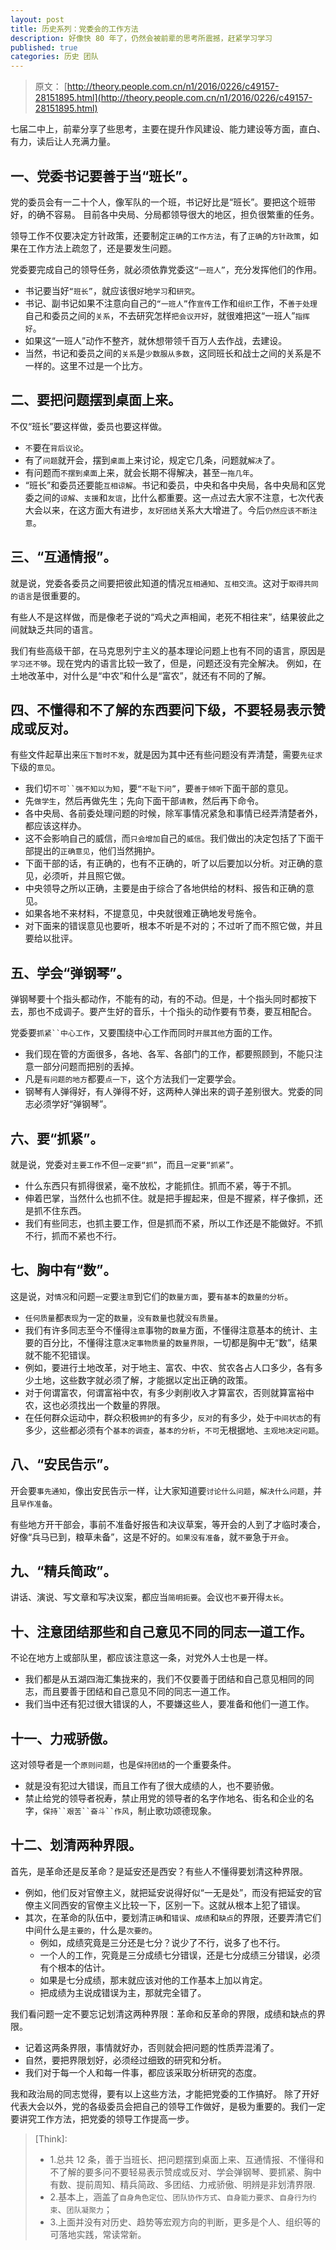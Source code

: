 ```yaml
---
layout: post
title: 历史系列：党委会的工作方法
description: 好像快 80 年了，仍然会被前辈的思考所震撼，赶紧学习学习
published: true
categories: 历史 团队
---
```


> 原文： [http://theory.people.com.cn/n1/2016/0226/c49157-28151895.html](http://theory.people.com.cn/n1/2016/0226/c49157-28151895.html)

七届二中上，前辈分享了些思考，主要在提升作风建设、能力建设等方面，直白、有力，读后让人充满力量。

## 一、党委书记要善于当“班长”。

党的委员会有一二十个人，像军队的一个班，书记好比是“班长”。要把这个班带好，的确不容易。 目前各中央局、分局都领导很大的地区，担负很繁重的任务。

领导工作不仅要决定方针政策，还要制定`正确`的`工作方法`，有了`正确`的`方针政策`，如果在工作方法上疏忽了，还是要发生问题。

党委要完成自己的领导任务，就必须依靠党委这`“一班人”`，充分发挥他们的作用。

* 书记要当好`“班长”`，就应该很`好`地`学习`和`研究`。
* 书记、副书记如果不注意向自己的`“一班人”`作`宣传`工作和`组织`工作，不`善于处理`自己和委员之间的`关系`，不去研究怎样`把会议开好`，就很难把这“一班人”`指挥好`。
* 如果这“一班人”动作不整齐，就休想带领千百万人去作战，去建设。
* 当然，书记和委员之间的`关系`是`少数服从多数`，这同班长和战士之间的关系是不一样的。这里不过是一个比方。


## 二、要把问题摆到桌面上来。 

不仅“班长”要这样做，委员也要这样做。

* `不`要在`背后议论`。 
* 有了`问题`就开会，摆到`桌面`上来讨论，规定它几条，问题就`解决`了。
* 有问题而`不摆到桌面`上来，就会长期不得解决，甚至`一拖几年`。
* “班长”和委员还要能`互相谅解`。书记和委员，中央和各中央局，各中央局和区党委之间的`谅解`、`支援`和`友谊`，比什么都重要。这一点过去大家不注意，七次代表大会以来，在这方面大有进步，`友好团结`关系大大增进了。今后`仍然应该不断注意`。


## 三、“互通情报”。

就是说，党委各委员之间要把彼此知道的情况`互相通知`、`互相交流`。这对于`取得共同的语言`是很重要的。

有些人不是这样做，而是像老子说的“鸡犬之声相闻，老死不相往来”，结果彼此之间就缺乏共同的语言。

我们有些高级干部，在马克思列宁主义的基本理论问题上也有不同的语言，原因是`学习还不够`。现在党内的语言比较一致了，但是，问题还没有完全解决。 例如，在土地改革中，对什么是“中农”和什么是“富农”，就还有不同的了解。

## 四、不懂得和不了解的东西要问下级，不要轻易表示赞成或反对。

有些文件起草出来`压下暂时不发`，就是因为其中还有些问题没有弄清楚，需要`先征求`下级的`意见`。

* 我们切`不可``强不知以为知`，要`“不耻下问”`，要`善于倾听`下面干部的意见。 
* 先`做学生`，然后再做先生；先向下面干部`请教`，然后再下命令。
* 各中央局、各前委处理问题的时候，除军事情况紧急和事情已经弄清楚者外，都应该这样办。
* 这不会影响自己的威信，而`只会增加`自己的`威信`。我们做出的决定包括了下面干部提出的`正确意见`，他们当然拥护。
* 下面干部的话，有正确的，也有不正确的，听了以后要加以分析。对正确的意见，必须听，并且照它做。
* 中央领导之所以正确，主要是由于综合了各地供给的材料、报告和正确的意见。
* 如果各地不来材料，不提意见，中央就很难正确地发号施令。
* 对下面来的错误意见也要听，根本不听是不对的；不过听了而不照它做，并且要给以批评。


## 五、学会“弹钢琴”。

弹钢琴要十个指头都动作，不能有的动，有的不动。但是，十个指头同时都按下去，那也不成调子。要产生好的音乐，十个指头的动作要有节奏，要互相配合。

党委要`抓紧``中心工作`，又要围绕中心工作而同时`开展其他`方面的工作。

* 我们现在管的方面很多，各地、各军、各部门的工作，都要照顾到，不能只注意一部分问题而把别的丢掉。
* 凡是`有问题的地方`都要`点一下`，这个方法我们一定要学会。
* 钢琴有人弹得好，有人弹得不好，这两种人弹出来的调子差别很大。党委的同志必须学好“弹钢琴”。


## 六、要“抓紧”。

就是说，党委对`主要工作`不但`一定要“抓”`，而且`一定要“抓紧”`。

* 什么东西只有抓得很紧，毫不放松，才能抓住。抓而不紧，等于不抓。
* 伸着巴掌，当然什么也抓不住。就是把手握起来，但是不握紧，样子像抓，还是抓不住东西。
* 我们有些同志，也抓主要工作，但是抓而不紧，所以工作还是不能做好。不抓不行，抓而不紧也不行。

## 七、胸中有“数”。

这是说，对`情况`和问题`一定`要`注意`到它们的`数量方面`，要`有基本`的`数量的分析`。

* `任何质量`都`表现`为一定的`数量`，`没有数量`也就`没有质量`。
* 我们有许多同志至今不懂得`注意`事物的`数量`方面，不懂得注意基本的统计、主要的百分比，不懂得注意`决定事物质量`的`数量界限`，一切都是胸中无“数”，结果就不能不犯错误。
* 例如，要进行土地改革，对于地主、富农、中农、贫农各占人口多少，各有多少土地，这些数字就必须了解，才能据以定出正确的政策。
* 对于何谓富农，何谓富裕中农，有多少剥削收入才算富农，否则就算富裕中农，这也必须找出一个数量的界限。
* 在任何群众运动中，群众积极`拥护`的有多少，`反对`的有多少，处于`中间状态`的有多少，这些都必须有个`基本的调查`，`基本的分析`，`不可`无根据地、`主观地决定问题`。


## 八、“安民告示”。

开会要`事先通知`，像出安民告示一样，让大家知道要`讨论什么问题`，`解决什么问题`，并且`早作准备`。

有些地方开干部会，事前不准备好报告和决议草案，等开会的人到了才临时凑合，好像“兵马已到，粮草未备”，这是不好的。`如果没有准备`，就`不要`急于`开会`。

## 九、“精兵简政”。

讲话、演说、写文章和写决议案，都应当`简明扼要`。会议也`不要`开得`太长`。

## 十、注意团结那些和自己意见不同的同志一道工作。

不论在地方上或部队里，都应该注意这一条，对党外人士也是一样。

* 我们都是从五湖四海汇集拢来的，我们不仅要善于团结和自己意见相同的同志，而且要善于团结和自己意见不同的同志一道工作。
* 我们当中还有犯过很大错误的人，不要嫌这些人，要准备和他们一道工作。

## 十一、力戒骄傲。

这对领导者是一个`原则问题`，也是`保持团结`的一个重要条件。

* 就是没有犯过大错误，而且工作有了很大成绩的人，也不要骄傲。
* 禁止给党的领导者祝寿，禁止用党的领导者的名字作地名、街名和企业的名字，`保持``艰苦``奋斗``作风`，制止歌功颂德现象。


## 十二、划清两种界限。

首先，是革命还是反革命？是延安还是西安？有些人不懂得要划清这种界限。

* 例如，他们反对官僚主义，就把延安说得好似“一无是处”，而没有把延安的官僚主义同西安的官僚主义比较一下，区别一下。这就从根本上犯了错误。
* 其次，在革命的队伍中，要划清`正确`和`错误`、`成绩`和`缺点`的界限，还要弄清它们中间什么是`主要的`，什么是`次要的`。 
  * 例如，成绩究竟是三分还是七分？说少了不行，说多了也不行。
  * 一个人的工作，究竟是三分成绩七分错误，还是七分成绩三分错误，必须有个根本的估计。
  * 如果是七分成绩，那末就应该对他的工作基本上加以肯定。
  * 把成绩为主说成错误为主，那就完全错了。 


我们看问题一定不要忘记划清这两种界限：革命和反革命的界限，成绩和缺点的界限。

* 记着这两条界限，事情就好办，否则就会把问题的性质弄混淆了。
* 自然，要把界限划好，必须经过细致的研究和分析。
* 我们对于每一个人和每一件事，都应该采取分析研究的态度。


我和政治局的同志觉得，要有以上这些方法，才能把党委的工作搞好。 除了开好代表大会以外，党的各级委员会把自己的领导工作做好，是极为重要的。我们一定要讲究工作方法，把党委的领导工作提高一步。


> [Think]:
> 
> * 1.总共 12 条，善于当班长、把问题摆到桌面上来、互通情报、不懂得和不了解的要多问不要轻易表示赞成或反对、学会弹钢琴、要抓紧、胸中有数、提前周知、精兵简政、多团结、力戒骄傲、明辨是非划清界限.
> * 2.基本上，涵盖了`自身角色定位`、`团队协作方式`、`自身能力要求`、`自身行为约束`、`团队凝聚力`；
> * 3.上面并没有对历史、趋势等宏观方向的判断，更多是个人、组织等的可落地实践，常读常新。
> 


































[NingG]:    http://ningg.github.io  "NingG"










